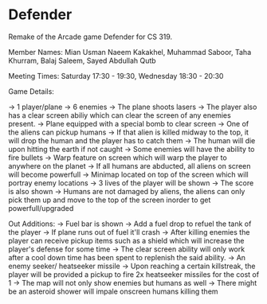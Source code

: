 # Defender
Remake of the Arcade game Defender for CS 319.

Member Names:
Mian Usman Naeem Kakakhel,
Muhammad Saboor,
Taha Khurram,
Balaj Saleem,
Sayed Abdullah Qutb

Meeting Times:
Saturday 17:30 - 19:30,
Wednesday 18:30 - 20:30

Game Details:

-> 1 player/plane
-> 6 enemies
-> The plane shoots lasers
-> The player also has a clear screen abiliy which can clear the screen of any enemies present.
-> Plane equipped with a special bomb to clear screen
-> One of the aliens can pickup humans
-> If that alien is killed midway to the top, it will drop the human and the player has to catch them
-> The human will die upon hitting the earth if not caught
-> Some enemies will have the ability to fire bullets 
-> Warp feature on screen which will warp the player to anywhere on the planet
-> If all humans are abducted, all aliens on screen will become powerfull
-> Minimap located on top of the screen which will portray enemy locations
-> 3 lives of the player will be shown
-> The score is also shown
-> Humans are not damaged by aliens, the aliens can only pick them up and move to the top of the screen inorder to get powerfull/upgraded 

Out Additions:
-> Fuel bar is shown
-> Add a fuel drop to refuel the tank of the player
-> If plane runs out of fuel it'll crash
-> After killing enemies the player can receive pickup items such as a shield which will increase the player's defense for some time
-> The clear screen ability will only work after a cool down time has been spent to replenish the said ability.
-> An enemy seeker/ heatseeker missile
-> Upon reaching a certain killstreak, the player will be provided a pickup to fire 2x heatseeker missiles for the cost of 1
-> The map will not only show enemies but humans as well
-> There might be an asteroid shower will impale onscreen humans killing them
